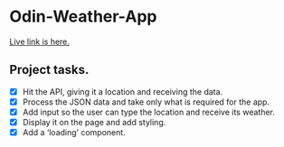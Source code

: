# Odin-Weather-App

[Live link is here.](https://x6nenko.github.io/Odin-Weather-App/)

## Project tasks.
- [x] Hit the API, giving it a location and receiving the data.
- [x] Process the JSON data and take only what is required for the app.
- [x] Add input so the user can type the location and receive its weather.
- [x] Display it on the page and add styling.
- [x] Add a ‘loading’ component.